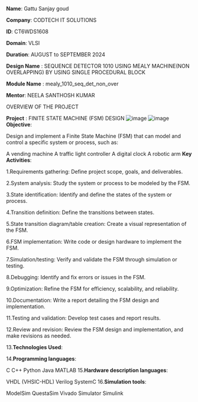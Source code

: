 **Name**: Gattu Sanjay goud

**Company**: CODTECH IT SOLUTIONS

**ID**: CT6WDS1608

**Domain**: VLSI

**Duration**: AUGUST to SEPTEMBER 2024

**Design Name** : SEQUENCE DETECTOR 1010 USING MEALY MACHINE(NON OVERLAPPING) BY USING SINGLE PROCEDURAL BLOCK

**Module Name** : mealy_1010_seq_det_non_over

**Mentor**: NEELA SANTHOSH KUMAR

OVERVIEW OF THE PROJECT

**Project** : FINITE STATE MACHINE (FSM) DESIGN
![image](https://github.com/user-attachments/assets/3a60fceb-806a-4a9b-bb68-3ff674b9a54c)
![image](https://github.com/user-attachments/assets/27583e21-6e06-4a4d-9eef-f4b892e58412)
**Objective**:

Design and implement a Finite State Machine (FSM) that can model and control a specific system or process, such as:

  A vending machine
  A traffic light controller
  A digital clock
  A robotic arm
**Key Activities**:

 1.Requirements gathering: Define project scope, goals, and deliverables.

 2.System analysis: Study the system or process to be modeled by the FSM.

 3.State identification: Identify and define the states of the system or process.

 4.Transition definition: Define the transitions between states.

 5.State transition diagram/table creation: Create a visual representation of the FSM.

 6.FSM implementation: Write code or design hardware to implement the FSM.

 7.Simulation/testing: Verify and validate the FSM through simulation or testing.

 8.Debugging: Identify and fix errors or issues in the FSM.

 9.Optimization: Refine the FSM for efficiency, scalability, and reliability.

10.Documentation: Write a report detailing the FSM design and implementation.

11.Testing and validation: Develop test cases and report results.

12.Review and revision: Review the FSM design and implementation, and make revisions as needed.

13.**Technologies Used**:

14.**Programming languages**:

   C
   C++
   Python
   Java
   MATLAB
15.**Hardware description languages**:

   VHDL (VHSIC-HDL)
   Verilog
   SystemC
16.**Simulation tools**:

   ModelSim
   QuestaSim
   Vivado Simulator
   Simulink
